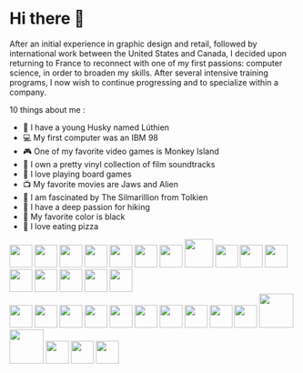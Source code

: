 # Hi there 👋

After an initial experience in graphic design and retail, followed by international work between the United States and Canada, I decided upon returning to France to reconnect with one of my first passions: computer science, in order to broaden my skills. After several intensive training programs, I now wish to continue progressing and to specialize within a company.

10 things about me :
- 🐺 I have a young Husky named Lúthien
- 💻 My first computer was an IBM 98
- 🎮 One of my favorite video games is Monkey Island
- 🎵 I own a pretty vinyl collection of film soundtracks
- 🎲 I love playing board games
- 📺 My favorite movies are Jaws and Alien
- 📖 I am fascinated by The Silmarillion from Tolkien
- 🌲 I have a deep passion for hiking
- 🖤 My favorite color is black
- 🍕 I love eating pizza

<img height="40" width="40" src="https://upload.wikimedia.org/wikipedia/commons/0/0a/Unofficial_Windows_logo_variant_-_2002%E2%80%932012_%28Multicolored%29.svg" /> <img height="40" width="40" src="https://cdn.jsdelivr.net/gh/devicons/devicon@latest/icons/linux/linux-original.svg" /> <img height="40" width="40" src="https://upload.wikimedia.org/wikipedia/commons/2/2f/PowerShell_5.0_icon.png" />
<img height="40" width="40" src="https://upload.wikimedia.org/wikipedia/commons/thumb/4/4b/Bash_Logo_Colored.svg/768px-Bash_Logo_Colored.svg.png" /> <img height="40" width="40" src="https://upload.wikimedia.org/wikipedia/commons/e/e7/PuTTY_Icon.svg" /> <img height="40" width="40"  src="https://cdn.jsdelivr.net/gh/devicons/devicon@latest/icons/apache/apache-original.svg" /> <img height="40" width="40" src="https://upload.wikimedia.org/wikipedia/commons/c/c6/Wireshark_icon_new.png" /> <img height="50" width="50"  src="https://upload.wikimedia.org/wikipedia/commons/7/73/Logo_nmap.png" />
<img height="40" width="40" src="https://upload.wikimedia.org/wikipedia/commons/thumb/9/9e/UbuntuCoF.svg/768px-UbuntuCoF.svg.png"/> <img height="40" width="40" src="https://cdn.jsdelivr.net/gh/devicons/devicon@latest/icons/proxmox/proxmox-plain-wordmark.svg" /> <img height="40" width="40" src="https://upload.wikimedia.org/wikipedia/commons/d/dc/VirtualBox_2024.png"/> <img height="40" width="40" src="https://cdn.jsdelivr.net/gh/devicons/devicon@latest/icons/postman/postman-original.svg" /> <img height="40" width="40" src="https://upload.wikimedia.org/wikipedia/commons/3/33/Figma-logo.svg" /> <img height="40" width="40" src="https://cdn.jsdelivr.net/gh/devicons/devicon@latest/icons/notion/notion-original.svg" /> <img height="40" width="40" src="https://upload.wikimedia.org/wikipedia/commons/b/b5/ChatGPT_logo_Square.svg" /> <img height="40" width="40" src="https://static.vecteezy.com/system/resources/thumbnails/032/329/175/small_2x/canva-icon-logo-symbol-free-png.png" />
<br>
<img height="40" width="40" src="https://cdn.jsdelivr.net/gh/devicons/devicon@latest/icons/javascript/javascript-original.svg" /> <img height="40" width="40" src="https://cdn.jsdelivr.net/gh/devicons/devicon@latest/icons/html5/html5-original.svg" /> <img height="40" width="40" src="https://cdn.jsdelivr.net/gh/devicons/devicon@latest/icons/css3/css3-original.svg" /> <img height="40" width="40" src="https://cdn.jsdelivr.net/gh/devicons/devicon@latest/icons/nodejs/nodejs-plain-wordmark.svg" /> <img height="40" width="40" src="https://cdn.jsdelivr.net/gh/devicons/devicon@latest/icons/express/express-original.svg" /> <img height="40" width="40" src="https://cdn.jsdelivr.net/gh/devicons/devicon@latest/icons/react/react-original.svg" /> <img height="40" width="40" src="https://cdn.jsdelivr.net/gh/devicons/devicon@latest/icons/nextjs/nextjs-original.svg" /> <img height="40" width="40" src="https://cdn.jsdelivr.net/gh/devicons/devicon@latest/icons/tailwindcss/tailwindcss-original.svg" /> <img height="40" width="40" src="https://cdn.jsdelivr.net/gh/devicons/devicon@latest/icons/postgresql/postgresql-original.svg" /> <img height="40" width="40" src="https://cdn.jsdelivr.net/gh/devicons/devicon@latest/icons/vscode/vscode-original.svg" /> <img height="60" width="60" src="https://upload.wikimedia.org/wikipedia/commons/d/db/Npm-logo.svg" /> <img height="60" width="60" src="https://upload.wikimedia.org/wikipedia/commons/e/ea/Docker_%28container_engine%29_logo_%28cropped%29.png" /> <img height="40" width="40" src="https://cdn.jsdelivr.net/gh/devicons/devicon@latest/icons/git/git-original.svg" /> <img height="40" width="40" src="https://neon.tech/brand/neon-logomark-light-color.svg" /> <img height="40" width="40" src="https://cdn.jsdelivr.net/gh/devicons/devicon@latest/icons/vercel/vercel-original.svg" />
